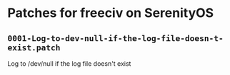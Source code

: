 # Patches for freeciv on SerenityOS

## `0001-Log-to-dev-null-if-the-log-file-doesn-t-exist.patch`

Log to /dev/null if the log file doesn't exist


